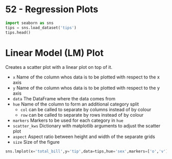 # 52 - Regression Plots

 ```py
import seaborn as sns
tips = sns.load_dataset('tips')
tips.head()
```

# Linear Model (LM) Plot

Creates a scatter plot with a linear plot on top of it.

* `x` Name of the column whos data is to be plotted with respect to the x axis
* `y` Name of the column whos data is to be plotted with respect to the y axis
* `data` The DataFrame where the data comes from
* `hue` Name of the column to form an additional category split
    * `col` can be called to separate by columns instead of by colour
    * `row` can be called to separate by rows instead of by colour
* `markers` Markers to be used for each category in `hue`
* `scatter_kws` Dictionary with matplotlib arguments to adjust the scatter plot
* `aspect` Aspect ratio between height and width of the separate grids
* `size` Size of the figure

```py
sns.lmplot(x='total_bill',y='tip',data=tips,hue='sex',markers=['o','v'],scatter_kws={},aspect=0.6,size=8)
```

